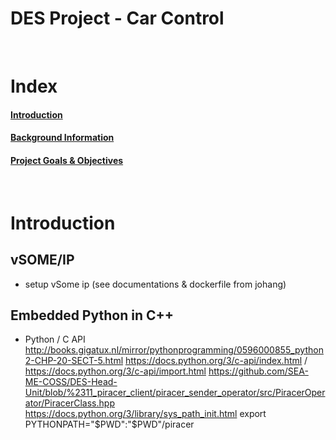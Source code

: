# **DES Project - Car Control**
</br>


# Index
#### [Introduction](#introduction-1)
#### [Background Information](#background-information-1)
#### [Project Goals & Objectives](#project-goals-and-objectives)
</br>

# Introduction

## vSOME/IP
- setup vSome ip (see documentations & dockerfile from johang)

## Embedded Python in C++
- Python / C API
http://books.gigatux.nl/mirror/pythonprogramming/0596000855_python2-CHP-20-SECT-5.html
https://docs.python.org/3/c-api/index.html / https://docs.python.org/3/c-api/import.html
https://github.com/SEA-ME-COSS/DES-Head-Unit/blob/%2311_piracer_client/piracer_sender_operator/src/PiracerOperator/PiracerClass.hpp
https://docs.python.org/3/library/sys_path_init.html
export PYTHONPATH="$PWD":"$PWD"/piracer